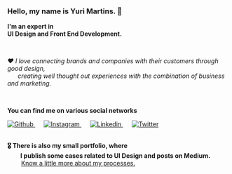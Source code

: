### Hello, my name is Yuri Martins. 👋

**I'm an expert in** <br />
**UI Design and Front End Development.**

<br />

*❤️ I love connecting brands and companies with their customers through good design, <br />&nbsp;&nbsp;&nbsp;&nbsp;&nbsp;&nbsp;creating well thought out experiences with the combination of business and marketing.*

<br />

**You can find me on various social networks**
<div>
  <a href="https://github.com/yumartins">
    <img src="http://yumartins.com.br/github/icon-github.svg" alt="Github" />
  </a>
  &nbsp;&nbsp;&nbsp;&nbsp;
  <a href="https://www.instagram.com/yumartinsux/">
    <img src="http://yumartins.com.br/github/icon-instagram.svg" alt="Instagram" />
  </a>
  &nbsp;&nbsp;&nbsp;&nbsp;
  <a href="https://www.linkedin.com/in/yumartins/">
    <img src="http://yumartins.com.br/github/icon-linkedin.svg" alt="Linkedin" />
  </a>
  &nbsp;&nbsp;&nbsp;&nbsp;
  <a href="https://twitter.com/_yumartins">
    <img src="http://yumartins.com.br/github/icon-twitter.svg" alt="Twitter" />
  </a>
</div>

<br />

**🎖 There is also my small portfolio, where** <br />
**&nbsp;&nbsp;&nbsp;&nbsp;&nbsp;&nbsp;&nbsp;&nbsp;&nbsp;I publish some cases related to UI Design and posts on Medium.** <br />
&nbsp;&nbsp;&nbsp;&nbsp;&nbsp;&nbsp;&nbsp;&nbsp;[Know a little more about my processes.](https://yumartins.com.br)

